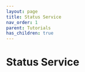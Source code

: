 ```yaml
---
layout: page
title: Status Service
nav_order: 1
parent: Tutorials
has_children: true
---
```


# Status Service
